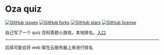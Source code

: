 # Oza quiz
[![GitHub issues](https://img.shields.io/github/issues/mingtingouyang/Quiz-game)](https://github.com/mingtingouyang/Quiz-game/issues)
[![GitHub forks](https://img.shields.io/github/forks/mingtingouyang/Quiz-game)](https://github.com/mingtingouyang/Quiz-game/network)
[![GitHub stars](https://img.shields.io/github/stars/mingtingouyang/Quiz-game)](https://github.com/mingtingouyang/Quiz-game/stargazers)
[![GitHub license](https://img.shields.io/github/license/mingtingouyang/Quiz-game)](https://github.com/mingtingouyang/Quiz-game)

自己写了一个 quiz 百科答题小游戏，本地排名。[入口](https://mingtingouyang.github.io/Quiz-game/)

-----------

后续可能会将 web 架在云服务器上来进行排名
